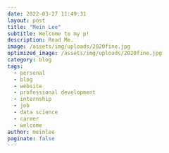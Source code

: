 ```yaml
---
date: 2022-03-27 11:49:31
layout: post
title: "Mein Lee"
subtitle: Welcome to my p!
description: Read Me.
image: /assets/img/uploads/2020fine.jpg
optimized_image: /assets/img/uploads/2020fine.jpg
category: blog
tags: 
  - personal
  - blog
  - website
  - professional development
  - internship
  - job
  - data science
  - career
  - welcome
author: meinlee
paginate: false
---
```

